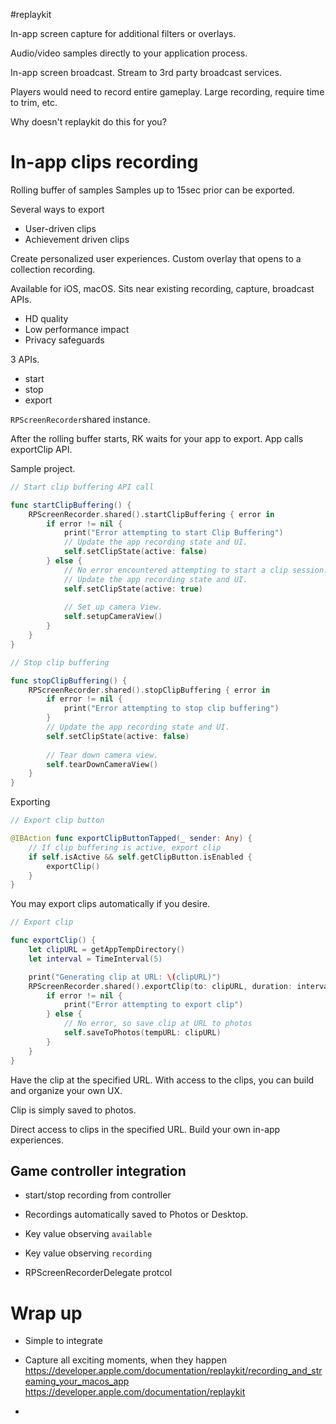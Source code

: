#replaykit

In-app screen capture for additional filters or overlays.

Audio/video samples directly to your application process.

In-app screen broadcast.  Stream to 3rd party broadcast services.

Players would need to record entire gameplay.  Large recording, require time to trim, etc.

Why doesn't replaykit do this for you?

# In-app clips recording
Rolling buffer of samples
Samples up to 15sec prior can be exported.

Several ways to export

* User-driven clips
* Achievement driven clips

Create personalized user experiences.  Custom overlay that opens to a collection recording.  

Available for iOS, macOS.  Sits near existing recording, capture, broadcast APIs.

* HD quality
* Low performance impact
* Privacy safeguards

3 APIs.

* start
* stop
* export

`RPScreenRecorder`shared instance.

After the rolling buffer starts, RK waits for your app to export.  App calls exportClip API.

Sample project.

```swift
// Start clip buffering API call

func startClipBuffering() {
    RPScreenRecorder.shared().startClipBuffering { error in
        if error != nil {
            print("Error attempting to start Clip Buffering")
            // Update the app recording state and UI.
            self.setClipState(active: false)
        } else {
            // No error encountered attempting to start a clip session.
            // Update the app recording state and UI.
            self.setClipState(active: true)
            
            // Set up camera View.
            self.setupCameraView()
        }
    }
}
```

```swift
// Stop clip buffering

func stopClipBuffering() {
    RPScreenRecorder.shared().stopClipBuffering { error in
        if error != nil {
            print("Error attempting to stop clip buffering")
        }
        // Update the app recording state and UI.
        self.setClipState(active: false)
        
        // Tear down camera view.
        self.tearDownCameraView()
    }
}
```

Exporting

```swift
// Export clip button

@IBAction func exportClipButtonTapped(_ sender: Any) {
    // If clip buffering is active, export clip
    if self.isActive && self.getClipButton.isEnabled {
        exportClip()
    }
}
```

You may export clips automatically if you desire.

```swift
// Export clip

func exportClip() {
    let clipURL = getAppTempDirectory()
    let interval = TimeInterval(5)

    print("Generating clip at URL: \(clipURL)")
    RPScreenRecorder.shared().exportClip(to: clipURL, duration: interval) { error in
        if error != nil {
            print("Error attempting to export clip")
        } else {
            // No error, so save clip at URL to photos
            self.saveToPhotos(tempURL: clipURL)
        }
    }
}
```

Have the clip at the specified URL.  With access to the clips, you can build and organize your own UX.

Clip is simply saved to photos.

Direct access to clips in the specified URL.  Build your own in-app experiences.

## Game controller integration
* start/stop recording from controller
* Recordings automatically saved to Photos or Desktop.

* Key value observing `available`
* Key value observing `recording`
* RPScreenRecorderDelegate protcol

# Wrap up
* Simple to integrate
* Capture all exciting moments, when they happen
https://developer.apple.com/documentation/replaykit/recording_and_streaming_your_macos_app
https://developer.apple.com/documentation/replaykit


* 